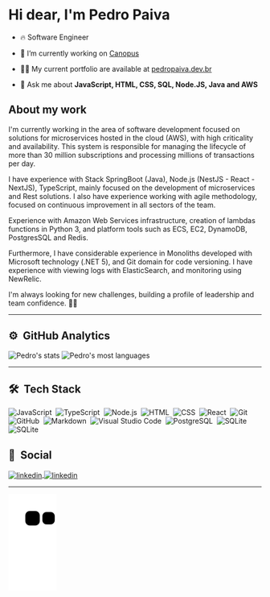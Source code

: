 <h1 align="left">Hi dear, I'm Pedro Paiva</h1>


- 🔥 Software Engineer

- 🔭 I’m currently working on [Canopus](http://www.canopusonline.com/)

- 👨‍💻 My current portfolio are available at [pedropaiva.dev.br](https://pedropaiva.dev.br)

- 💬 Ask me about **JavaScript, HTML, CSS, SQL, Node.JS, Java and AWS**

## About my work

I'm currently working in the area of software development focused on solutions for microservices hosted in the cloud (AWS), with high criticality and availability. This system is responsible for managing the lifecycle of more than 30 million subscriptions and processing millions of transactions per day.

I have experience with Stack SpringBoot (Java), Node.js (NestJS - React - NextJS), TypeScript, mainly focused on the development of microservices and Rest solutions. I also have experience working with agile methodology, focused on continuous improvement in all sectors of the team.

Experience with Amazon Web Services infrastructure, creation of lambdas functions in Python 3, and platform tools such as ECS, EC2, DynamoDB, PostgresSQL and Redis.

Furthermore, I have considerable experience in Monoliths developed with Microsoft technology (.NET 5), and Git domain for code versioning. I have experience with viewing logs with ElasticSearch, and monitoring using NewRelic.

I'm always looking for new challenges, building a profile of leadership and team confidence. 👨‍💻

---

## ⚙️ &nbsp;GitHub Analytics

<p align="left">
<img width="530em" src="https://github-readme-stats.vercel.app/api?username=pedropaiva1&show_icons=true&theme=vision-friendly-dark" alt="Pedro's stats"/>
<img width="530em" src="https://github-readme-stats.vercel.app/api/top-langs/?username=pedropaiva1&layout=compact&theme=vision-friendly-dark" alt="Pedro's most languages"/>
</p> 

---

## 🛠 &nbsp;Tech Stack


![JavaScript](https://img.shields.io/badge/-JavaScript-05122A?style=flat&logo=javascript)&nbsp;
![TypeScript](https://img.shields.io/badge/-TypeScript-05122A?style=flat&logo=typescript)&nbsp;
![Node.js](https://img.shields.io/badge/-Node.js-05122A?style=flat&logo=node.js)&nbsp;
![HTML](https://img.shields.io/badge/-HTML-05122A?style=flat&logo=HTML5)&nbsp;
![CSS](https://img.shields.io/badge/-CSS-05122A?style=flat&logo=CSS3&logoColor=1572B6)&nbsp;
![React](https://img.shields.io/badge/-React-05122A?style=flat&logo=react)&nbsp;
![Git](https://img.shields.io/badge/-Git-05122A?style=flat&logo=git)&nbsp;
![GitHub](https://img.shields.io/badge/-GitHub-05122A?style=flat&logo=github)&nbsp;
![Markdown](https://img.shields.io/badge/-Markdown-05122A?style=flat&logo=markdown)&nbsp;
![Visual Studio Code](https://img.shields.io/badge/-Visual%20Studio%20Code-05122A?style=flat&logo=visual-studio-code&logoColor=007ACC)&nbsp;
![PostgreSQL](https://img.shields.io/badge/-PostgreSQL-05122A?style=flat&logo=postgresql)&nbsp;
![SQLite](https://img.shields.io/badge/-SQLite-05122A?style=flat&logo=sqlite)&nbsp;
![SQLite](https://img.shields.io/badge/-SpringBoot-05122A?style=flat&logo=springboot)&nbsp;
 
## 🧒 &nbsp;Social 

<a href="https://www.linkedin.com/in/pedro-paiva-015/" target="_blank">
  <img align="center" src="https://img.shields.io/badge/-pedropaiva1-05122A?style=flat&logo=linkedin" alt="linkedin"/>
</a>
<a href="mailto: pedro.paivahmp@gmail.com" target="_blank">
  <img align="center" src="https://img.shields.io/badge/-pedropaiva1-05122A?style=flat&logo=gmail" alt="linkedin"/>
</a>

---

  ![Snake animation](https://github.com/rafaballerini/rafaballerini/blob/output/github-contribution-grid-snake.svg)

